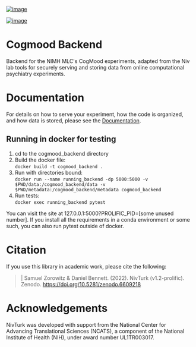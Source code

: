 [![image](https://img.shields.io/github/license/mashape/apistatus.svg)](https://github.com/nivlab/NivLink/blob/master/LICENSE)

[![image](https://zenodo.org/badge/182183266.svg)](https://zenodo.org/badge/latestdoi/182183266)

# Cogmood Backend

Backend for the NIMH MLC's CogMood experiments, adapted from the Niv
lab tools for securely serving and storing data from online
computational psychiatry experiments.

# Documentation

For details on how to serve your experiment, how the code is organized,
and how data is stored, please see the
[Documentation](https://nivlab.github.io/nivturk).

## Running in docker for testing
1. cd to the cogmood_backend directory
2. Build the docker file:  
    `docker build -t cogmood_backend .`
3. Run with directories bound:  
    `docker run --name running_backend -dp 5000:5000 -v $PWD/data:/cogmood_backend/data -v $PWD/metadata:/cogmood_backend/metadata cogmood_backend`
4. Run tests:  
    `docker exec running_backend pytest`  

You can visit the site at 127.0.0.1:5000?PROLIFIC_PID=[some unused number]. 
If you install all the requirements in a conda environment or some such, 
you can also run pytest outside of docker.

# Citation

If you use this library in academic work, please cite the following:

> | Samuel Zorowitz & Daniel Bennett. (2022). NivTurk (v1.2-prolific).
>   Zenodo. <https://doi.org/10.5281/zenodo.6609218>

# Acknowledgements

NivTurk was developed with support from the National Center for
Advancing Translational Sciences (NCATS), a component of the National
Institute of Health (NIH), under award number UL1TR003017.
